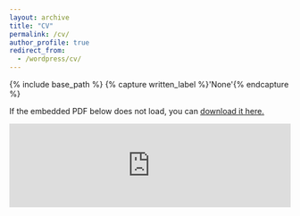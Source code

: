 ```yaml
---
layout: archive
title: "CV"
permalink: /cv/
author_profile: true
redirect_from:
  - /wordpress/cv/
---
```



{% include base_path %}
{% capture written_label %}'None'{% endcapture %}

If the embedded PDF below does not load, you can <u><a href="https://www.overleaf.com/download/project/5b5a5ddf600ca67d88174db7/build/1991a2c6d49-88de90c6e2a26ed1/output/output.pdf?compileGroup=priority&clsiserverid=clsi-reg-c2d-b-f-s05c&enable_pdf_caching=true&popupDownload=true">download it here.</a></u>
<br/>

<embed src="https://www.overleaf.com/download/project/5b5a5ddf600ca67d88174db7/build/1991a2c6d49-88de90c6e2a26ed1/output/output.pdf?compileGroup=priority&clsiserverid=clsi-reg-c2d-b-f-s05c&enable_pdf_caching=true&popupDownload=true" type="application/pdf" width="100%" />
